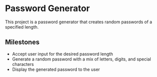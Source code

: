 # Password Generator

This project is a password generator that creates random passwords of a specified length.

## Milestones
- Accept user input for the desired password length
- Generate a random password with a mix of letters, digits, and special characters
- Display the generated password to the user

